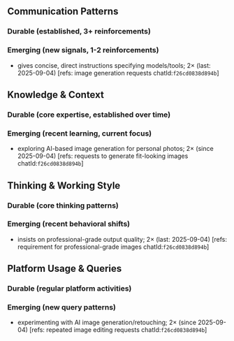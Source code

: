 ## Communication Patterns
### Durable (established, 3+ reinforcements)

### Emerging (new signals, 1-2 reinforcements)
- gives concise, direct instructions specifying models/tools; 2× (last: 2025-09-04) [refs: image generation requests chatId:`f26cd0838d894b`]

## Knowledge & Context
### Durable (core expertise, established over time)

### Emerging (recent learning, current focus)
- exploring AI-based image generation for personal photos; 2× (since 2025-09-04) [refs: requests to generate fit-looking images chatId:`f26cd0838d894b`]

## Thinking & Working Style
### Durable (core thinking patterns)

### Emerging (recent behavioral shifts)
- insists on professional-grade output quality; 2× (last: 2025-09-04) [refs: requirement for professional-grade images chatId:`f26cd0838d894b`]

## Platform Usage & Queries
### Durable (regular platform activities)

### Emerging (new query patterns)
- experimenting with AI image generation/retouching; 2× (since 2025-09-04) [refs: repeated image editing requests chatId:`f26cd0838d894b`]
